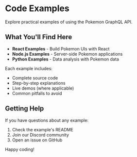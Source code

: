 # Code Examples

Explore practical examples of using the Pokemon GraphQL API.

## What You'll Find Here

- **React Examples** - Build Pokemon UIs with React
- **Node.js Examples** - Server-side Pokemon applications
- **Python Examples** - Data analysis with Pokemon data

Each example includes:

- Complete source code
- Step-by-step explanations
- Live demos (where applicable)
- Common pitfalls to avoid

## Getting Help

If you have questions about any example:

1. Check the example's README
2. Join our Discord community
3. Open an issue on GitHub

Happy coding!
